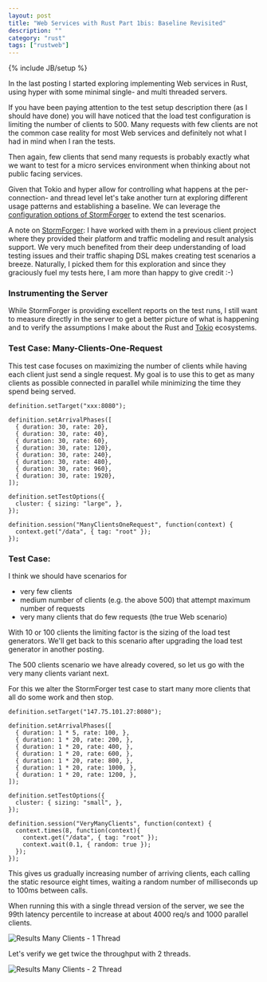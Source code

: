 ```yaml
---
layout: post
title: "Web Services with Rust Part 1bis: Baseline Revisited"
description: ""
category: "rust"
tags: ["rustweb"]
---
```

{% include JB/setup %}

In the last posting I started exploring implementing Web services in Rust, using
hyper with some minimal single- and multi threaded servers.

If you have been paying attention to the test setup description there (as I should have
done) you will have noticed that the load test configuration is limiting the number
of clients to 500. Many requests with few clients are not the common case reality for
most Web services and definitely not what I had in mind when I ran the tests.

Then again, few clients that send many requests is probably exactly what we want to
test for a micro services environment when thinking about not public facing services.

Given that Tokio and hyper allow for controlling what happens at the per-connection-
and thread level let's take another turn at exploring different usage patterns and
establishing a baseline. We can leverage the
[configuration options of StormForger](https://docs.stormforger.com/reference/)
to extend the test scenarios.

A note on [StormForger](https://stormforger.com/): I have worked with them in
a previous client project where they provided their platform and traffic modeling
and result analysis support. We very much benefited from their deep understanding of
load testing issues and their traffic shaping DSL makes creating test scenarios a
breeze. Naturally, I picked them for this exploration and since they graciously
fuel my tests here, I am more than happy to give credit :-)

### Instrumenting the Server

While StormForger is providing excellent reports on the test runs, I still want
to measure directly in the server to get a better picture of what is happening
and to verify the assumptions I make about the Rust and [Tokio](http://tokio.io)
ecosystems.

### Test Case: Many-Clients-One-Request

This test case focuses on maximizing the number of clients while having each
client just send a single request. My goal is to use this to get as many
clients as possible connected in parallel while minimizing the time they spend
being served.

    definition.setTarget("xxx:8080");

    definition.setArrivalPhases([
      { duration: 30, rate: 20},
      { duration: 30, rate: 40},
      { duration: 30, rate: 60},
      { duration: 30, rate: 120},
      { duration: 30, rate: 240},
      { duration: 30, rate: 480},
      { duration: 30, rate: 960},
      { duration: 30, rate: 1920},
    ]);

    definition.setTestOptions({
      cluster: { sizing: "large", },
    });

    definition.session("ManyClientsOneRequest", function(context) {
      context.get("/data", { tag: "root" });
    });



### Test Case:




 I think we
should have scenarios for

* very few clients
* medium number of clients (e.g. the above 500) that attempt maximum number of requests
* very many clients that do few requests (the true Web scenario)

With 10 or 100 clients the limiting factor is the sizing of the load test generators. We'll
get back to this scenario after upgrading the load test generator in another posting.

The 500 clients scenario we have already covered, so let us go with the very many clients
variant next.

For this we alter the StormForger test case to start many more clients that all do some
work and then stop.

    definition.setTarget("147.75.101.27:8080");

    definition.setArrivalPhases([
      { duration: 1 * 5, rate: 100, },
      { duration: 1 * 20, rate: 200, },
      { duration: 1 * 20, rate: 400, },
      { duration: 1 * 20, rate: 600, },
      { duration: 1 * 20, rate: 800, },
      { duration: 1 * 20, rate: 1000, },
      { duration: 1 * 20, rate: 1200, },
    ]);

    definition.setTestOptions({
      cluster: { sizing: "small", },
    });

    definition.session("VeryManyClients", function(context) {
      context.times(8, function(context){
        context.get("/data", { tag: "root" });
        context.wait(0.1, { random: true });
      });
    });

This gives us gradually increasing number of arriving clients, each calling the
static resource eight times, waiting a random number of milliseconds up to 100ms
between calls.

When running this with a single thread version of the server, we see the 99th
latency percentile to increase at about 4000 req/s and 1000 parallel clients.

![Results Many Clients - 1 Thread](/assets/img/ManyClients_1Thread.jpg)

Let's verify we get twice the throughput with 2 threads.

![Results Many Clients - 2 Thread](/assets/img/ManyClients_2Thread.jpg)

